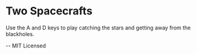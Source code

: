 # Two Spacecrafts

Use the A and D keys to play catching the stars and getting away from the blackholes.

--
MIT Licensed
